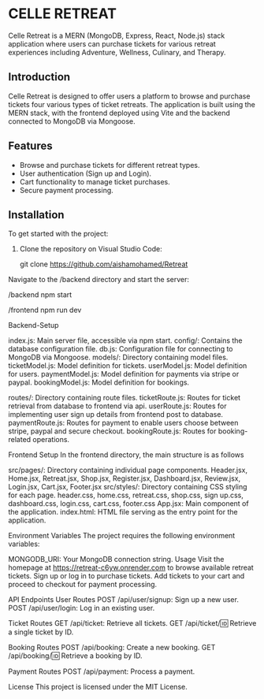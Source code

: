 # CELLE RETREAT

Celle Retreat is a MERN (MongoDB, Express, React, Node.js) stack application where users can purchase tickets for various retreat experiences including Adventure, Wellness, Culinary, and Therapy.

## Introduction
Celle Retreat is designed to offer users a platform to browse and purchase tickets four various types of ticket retreats. The application is built using the MERN stack, with the frontend deployed using Vite and the backend connected to MongoDB via Mongoose.

## Features
- Browse and purchase tickets for different retreat types.
- User authentication (Sign up and Login).
- Cart functionality to manage ticket purchases.
- Secure payment processing.


## Installation
To get started with the project:

1. Clone the repository on Visual Studio Code:
 
   git clone https://github.com/aishamohamed/Retreat

Navigate to the /backend directory and start the server:

/backend
npm start

/frontend
npm run dev


Backend-Setup

index.js: Main server file, accessible via npm start.
config/: Contains the database configuration file.
db.js: Configuration file for connecting to MongoDB via Mongoose.
models/: Directory containing model files.
ticketModel.js: Model definition for tickets.
userModel.js: Model definition for users.
paymentModel.js: Model definition for payments via stripe or paypal.
bookingModel.js: Model definition for bookings.

routes/: Directory containing route files.
ticketRoute.js: Routes for ticket retrieval from database to frontend via api.
userRoute.js: Routes for implementing user sign up details from frontend post to database.
paymentRoute.js: Routes for payment to enable users choose between stripe, paypal and secure checkout.
bookingRoute.js: Routes for booking-related operations.

Frontend Setup
In the frontend directory, the main structure is as follows

src/pages/: Directory containing individual page components.
Header.jsx, Home.jsx, Retreat.jsx, Shop.jsx, Register.jsx, Dashboard.jsx, Review.jsx, Login.jsx, Cart.jsx, Footer.jsx
src/styles/: Directory containing CSS styling for each page.
header.css, home.css, retreat.css, shop.css, sign up.css, dashboard.css, login.css, cart.css, footer.css
App.jsx: Main component of the application.
index.html: HTML file serving as the entry point for the application.


Environment Variables
The project requires the following environment variables:

MONGODB_URI: Your MongoDB connection string.
Usage
Visit the homepage at https://retreat-c6yw.onrender.com to browse available retreat tickets.
Sign up or log in to purchase tickets.
Add tickets to your cart and proceed to checkout for payment processing.


API Endpoints
User Routes
POST /api/user/signup: Sign up a new user.
POST /api/user/login: Log in an existing user.

Ticket Routes
GET /api/ticket: Retrieve all tickets.
GET /api/ticket/:id: Retrieve a single ticket by ID.

Booking Routes
POST /api/booking: Create a new booking.
GET /api/booking/:id: Retrieve a booking by ID.

Payment Routes
POST /api/payment: Process a payment.


License
This project is licensed under the MIT License.
    
 





